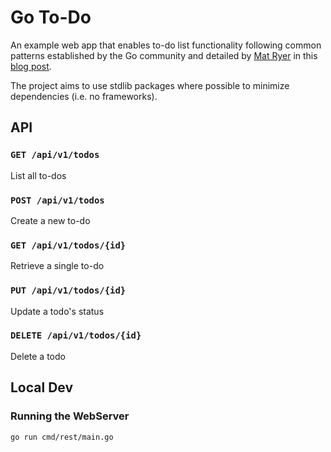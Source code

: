 # Go To-Do

An example web app that enables to-do list functionality following common patterns established by the Go community and detailed by [Mat Ryer](https://grafana.com/author/mat_ryer/) in this [blog post](https://grafana.com/blog/2024/02/09/how-i-write-http-services-in-go-after-13-years/).

The project aims to use stdlib packages where possible to minimize dependencies (i.e. no frameworks).

## API

### `GET /api/v1/todos`

List all to-dos

### `POST /api/v1/todos`

Create a new to-do

### `GET /api/v1/todos/{id}`

Retrieve a single to-do

### `PUT /api/v1/todos/{id}`

Update a todo's status

### `DELETE /api/v1/todos/{id}`

Delete a todo


## Local Dev

### Running the WebServer

```sh
go run cmd/rest/main.go
```